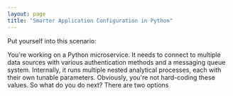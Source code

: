 ```yaml
---
layout: page
title: "Smarter Application Configuration in Python"
---
```


Put yourself into this scenario:
    
You're working on a Python microservice. It needs to connect to multiple data sources with various authentication methods and a messaging queue system. Internally, it runs multiple nested analytical processes, each with their own tunable parameters. Obviously, you're not hard-coding these values. So what do you do next? There are two options